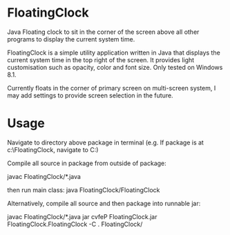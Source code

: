 # FloatingClock
Java Floating clock to sit in the corner of the screen above all other programs to display the current system time. 

FloatingClock is a simple utility application written in Java that displays the current system time in the top right of the screen. 
It provides light customisation such as opacity, color and font size. Only tested on Windows 8.1. 

Currently floats in the corner of primary screen on multi-screen system, I may add settings to provide screen selection in the future.

# Usage
Navigate to directory above package in terminal (e.g. If package is at c:\FloatingClock, navigate to C:\)

Compile all source in package from outside of package:

javac FloatingClock/*.java

then run main class:
java FloatingClock/FloatingClock

Alternatively, compile all source and then package into runnable jar:

javac FloatingClock/*.java
jar cvfeP FloatingClock.jar FloatingClock.FloatingClock -C . FloatingClock/

